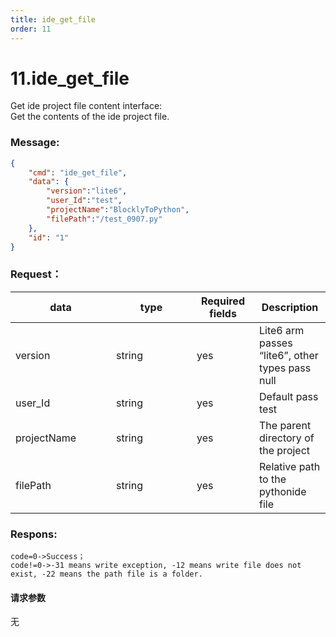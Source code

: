 ```yaml
---
title: ide_get_file
order: 11
---
```

# 11.ide_get\_file

Get ide project file content interface:\
Get the contents of the ide project file.


### Message:  

```json
{
    "cmd": "ide_get_file",
    "data": {
        "version":"lite6",
        "user_Id":"test",
        "projectName":"BlocklyToPython",
        "filePath":"/test_0907.py"
    },
    "id": "1"
}
```




### Request：    



<table><thead><tr><th width="145">data</th><th width="113">type</th><th width="84">Required fields</th><th>Description</th></tr></thead><tbody><tr><td>version</td><td>string</td><td>yes</td><td>Lite6 arm passes “lite6”, other types pass null</td></tr><tr><td>user_Id</td><td>string</td><td>yes</td><td>Default pass test</td></tr><tr><td>projectName</td><td>string</td><td>yes</td><td>The parent directory of the project</td></tr><tr><td>filePath</td><td>string</td><td>yes</td><td>
Relative path to the pythonide file</td></tr></tbody></table>



### Respons:     

```
code=0->Success；
code!=0->-31 means write exception, -12 means write file does not exist, -22 means the path file is a folder.
```




#### 请求参数

无

